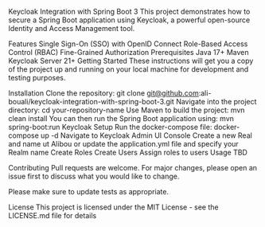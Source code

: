 Keycloak Integration with Spring Boot 3
This project demonstrates how to secure a Spring Boot application using Keycloak, a powerful open-source Identity and Access Management tool.

Features
Single Sign-On (SSO) with OpenID Connect
Role-Based Access Control (RBAC)
Fine-Grained Authorization
Prerequisites
Java 17+
Maven
Keycloak Server 21+
Getting Started
These instructions will get you a copy of the project up and running on your local machine for development and testing purposes.

Installation
Clone the repository:
git clone git@github.com:ali-bouali/keycloak-integration-with-spring-boot-3.git
Navigate into the project directory:
cd your-repository-name
Use Maven to build the project:
mvn clean install
You can then run the Spring Boot application using:
mvn spring-boot:run
Keycloak Setup
Run the docker-compose file:
docker-compose up -d
Navigate to Keycloak Admin UI Console
Create a new Real and name ut Alibou or update the application.yml file and specify your Realm name
Create Roles
Create Users
Assign roles to users
Usage
TBD

Contributing
Pull requests are welcome. For major changes, please open an issue first to discuss what you would like to change.

Please make sure to update tests as appropriate.

License
This project is licensed under the MIT License - see the LICENSE.md file for details
